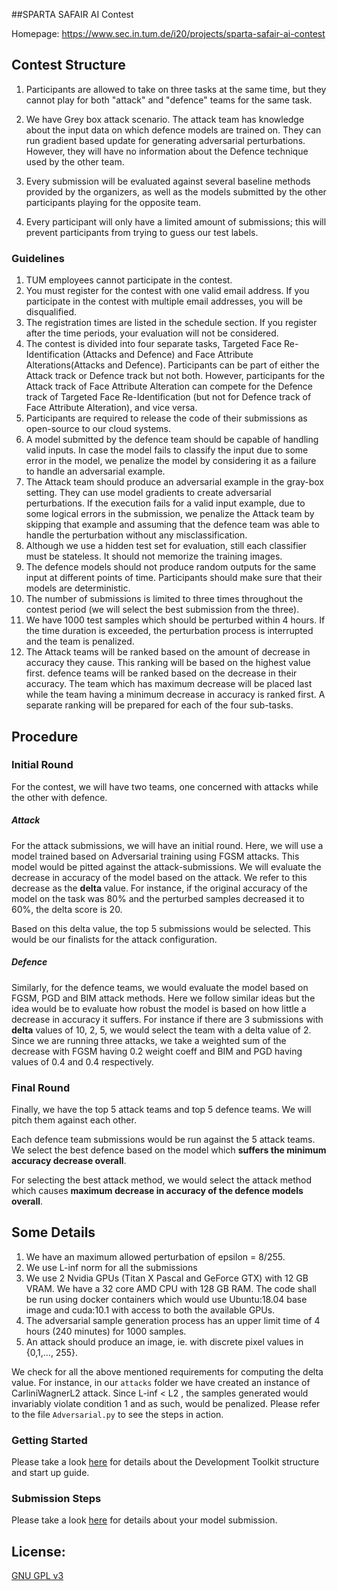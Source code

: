 ##SPARTA SAFAIR AI Contest

Homepage: https://www.sec.in.tum.de/i20/projects/sparta-safair-ai-contest


## Contest Structure

1. Participants are allowed to take on three tasks at the same time, but they cannot play for both
"attack" and "defence" teams for the same task.

2. We have Grey box attack scenario. The attack team has knowledge about the input data on which defence
models are trained on. They can run gradient based update for generating adversarial perturbations. However,
they will have no information about the Defence technique used by the other team.

3. Every submission will be evaluated against several baseline methods provided by the
organizers, as well as the models submitted by the other participants playing for the opposite
team.

4. Every participant will only have a limited amount of submissions; this will prevent participants
from trying to guess our test labels.


### Guidelines

1. TUM employees cannot participate in the contest.
2. You must register for the contest with one valid email address. If you participate in the contest with multiple email addresses, you will be disqualified.
3. The registration times are listed in the schedule section. If you register after the time periods, your evaluation will not be considered.
4. The contest is divided into four separate tasks, Targeted Face Re-Identification (Attacks and Defence) and Face Attribute Alterations(Attacks and Defence). Participants can be part of either the Attack track or Defence track but not both. However, participants for the Attack track of Face Attribute Alteration can compete for the Defence track of Targeted Face Re-Identification (but not for Defence track of Face Attribute Alteration), and vice versa.
5. Participants are required to release the code of their submissions as open-source to our cloud systems.
6. A model submitted by the defence team should be capable of handling valid inputs. In case the model fails to classify the input due to some error in the model, we penalize the model by considering it as a failure to handle an adversarial example.
7. The Attack team should produce an adversarial example in the gray-box setting. They can use model gradients to create adversarial perturbations. If the execution fails for a valid input example, due to some logical errors in the submission, we penalize the Attack team by skipping that example and assuming that the defence team was able to handle the perturbation without any misclassification.
8. Although we use a hidden test set for evaluation, still each classifier must be stateless. It should not memorize the training images.
9. The defence models should not produce random outputs for the same input at different points of time. Participants should make sure that their models are deterministic.
10. The number of submissions is limited to three times throughout the contest period (we will select the best submission from the three).
11. We have 1000 test samples which should be perturbed within 4 hours. If the time duration is exceeded, the perturbation process is interrupted and the team is penalized.
12. The Attack teams will be ranked based on the amount of decrease in accuracy they cause. This ranking will be based on the highest value first. defence teams will be ranked based on the decrease in their accuracy. The team which has maximum decrease will be placed last while the team having a minimum decrease in accuracy is ranked first. A separate ranking will be prepared for each of the four sub-tasks.

## Procedure

### Initial Round
For the contest, we will have two teams, one concerned with attacks while the other with defence.
##### Attack
For the attack submissions, we will have an initial round. Here, we will use a model trained based on Adversarial training using FGSM attacks. This model would be pitted against the attack-submissions. We will evaluate the decrease in accuracy of the model based on the attack. We refer to this decrease as the <b> delta </b> value. For instance, if the original accuracy of the model on the task was 80% and the perturbed samples decreased it to 60%, the delta score is 20.
 
Based on this delta value, the top 5 submissions would be selected. This would be our finalists for the attack configuration.
##### Defence
Similarly, for the defence teams, we would evaluate the model based on FGSM, PGD and BIM attack methods. Here we follow similar ideas but the idea would be to evaluate how robust the model is based on how little a decrease in accuracy it suffers. For instance if there are 3 submissions with <b>delta</b> values of 10, 2, 5, we would select the team with a delta value of 2. Since we are running three attacks, we take a weighted sum of the decrease with FGSM having 0.2 weight coeff and BIM and PGD having values of 0.4 and 0.4 respectively.

### Final Round
Finally, we have the top 5 attack teams and top 5 defence teams. We will pitch them against each other. 

Each defence team submissions would be run against the 5 attack teams. We select the best defence based on the model which **suffers the minimum accuracy decrease overall**.

For selecting the best attack method, we would select the attack method which causes **maximum decrease in accuracy of the defence models overall**.

## Some Details

1. We have an maximum allowed perturbation of epsilon = 8/255.
2. We use L-inf norm for all the submissions
3. We use 2 Nvidia GPUs (Titan X Pascal and GeForce GTX) with 12 GB VRAM. We have a 32 core AMD CPU with 128 GB RAM. The code shall be run using docker containers which would use Ubuntu:18.04 base image and cuda:10.1 with access to both the available GPUs.
3. The adversarial sample generation process has an upper limit time of 4 hours (240 minutes) for 1000 samples.
4. An attack should produce an image, ie. with discrete pixel values in {0,1,…, 255}.


We check for all the above mentioned requirements for computing the delta value. For instance, in our `attacks` folder we have created an instance of CarliniWagnerL2 attack. Since L-inf < L2 , the samples generated would invariably violate condition 1 and as such, would be penalized. Please refer to the file `Adversarial.py` to see the steps in action. 
    
### Getting Started

Please take a look [here](dev_toolkit/startup_guide.md) for details about the Development Toolkit structure and start up guide.   

### Submission Steps

Please take a look [here](dev_toolkit/submission_steps.md) for details about your model submission.

## License:
[GNU GPL v3](http://www.gnu.org/licenses/gpl.html)